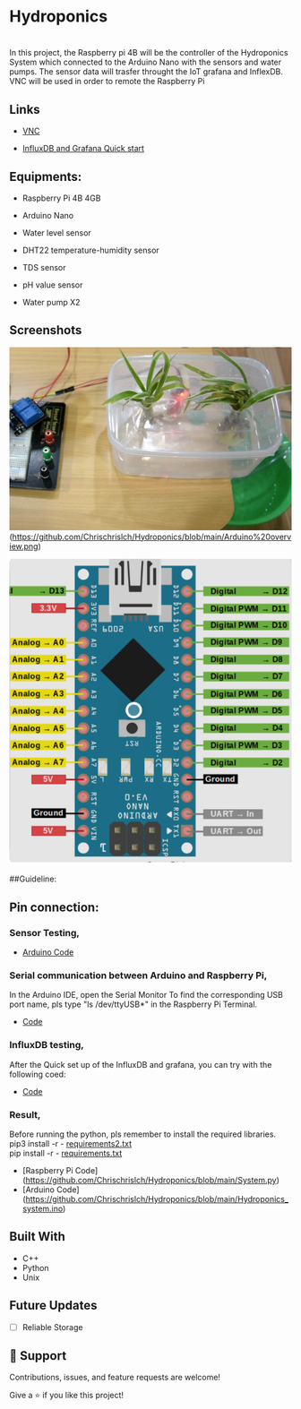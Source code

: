 # Hydroponics

<h1 align="center"><Hydroponics System></h1>
In this project, the Raspberry pi 4B will be the controller of the Hydroponics System which connected to the Arduino Nano with the sensors and water pumps. The sensor data will trasfer throught the IoT grafana and InflexDB. VNC will be used in order to remote the Raspberry Pi

## Links

- [VNC](https://www.realvnc.com/en/connect/download/viewer/)

- [InfluxDB and Grafana Quick start](https://simonhearne.com/2020/pi-influx-grafana/)


## Equipments:

- Raspberry Pi 4B 4GB

- Arduino Nano

- Water level sensor

- DHT22 temperature-humidity sensor
  
- TDS sensor

- pH value sensor
  
- Water pump X2
  
## Screenshots

![Home Page](https://github.com/Chrischrislch/Hydroponics/blob/main/Screenshot%202021-09-07%20at%204.57.31%20PM.png)
(https://github.com/Chrischrislch/Hydroponics/blob/main/Arduino%20overview.png)

![plot](https://github.com/Chrischrislch/Hydroponics/blob/main/Arduino%20overview.png)  

##Guideline:
  
## Pin connection:

### Sensor Testing,

- [Arduino Code](https://github.com/Chrischrislch/Hydroponics/tree/main/Sensor%20testing)

### Serial communication between Arduino and Raspberry Pi,

In the Arduino IDE, open the Serial Monitor
To find the corresponding USB port name, pls type "ls  /dev/ttyUSB*" in the Raspberry Pi Terminal.

- [Code](https://github.com/Chrischrislch/Hydroponics/tree/main/SerialTest)

### InfluxDB testing,

After the Quick set up of the InfluxDB and grafana, you can try with the following coed:  
- [Code](https://github.com/Chrischrislch/Hydroponics/blob/main/DBtest.py)


### Result,

Before running the python, pls remember to install the required libraries. <br>
pip3 install -r - [requirements2.txt](https://github.com/Chrischrislch/Hydroponics/blob/main/requirements2.txt)<br>
pip install -r - [requirements.txt](https://github.com/Chrischrislch/Hydroponics/blob/main/requirements.txt)

- [Raspberry Pi Code] (https://github.com/Chrischrislch/Hydroponics/blob/main/System.py) <br>
- [Arduino Code] (https://github.com/Chrischrislch/Hydroponics/blob/main/Hydroponics_system.ino) <br>


## Built With

- C++
- Python
- Unix

## Future Updates

- [ ] Reliable Storage



## 🤝 Support

Contributions, issues, and feature requests are welcome!

Give a ⭐️ if you like this project!
